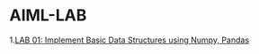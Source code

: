 # AIML-LAB
1.[LAB 01: Implement Basic Data Structures using Numpy, Pandas](https://github.com/DEEPAK-RAMGIRI/AIML-LAB/blob/main/LAB_001.ipynb)
